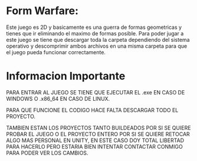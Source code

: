 # Form Warfare:
Este juego es 2D y basicamente es una guerra de formas geometricas y tienes que ir eliminando el maximo de formas posible. Para poder jugar a este juego se tiene que descargar toda la carpeta dependiendo del sistema operativo y descomprimir ambos archivos en una misma carpeta para que el juego pueda funcionar correctamente.

# Informacion Importante

PARA ENTRAR AL JUEGO SE TIENE QUE EJECUTAR EL .exe EN CASO DE WINDOWS O .x86_64 EN CASO DE LINUX.

PARA QUE FUNCIONE EL CODIGO HACE FALTA DESCARGAR TODO EL PROYECTO.

TAMBIEN ESTAN LOS PROYECTOS TANTO BUILDEADOS POR SI SE QUIERE PROBAR EL JUEGO O EL PROYECTO ENTERO POR SI SE QUIERE RETOCAR ALGO MAS PERSONAL EN UNITY, EN ESTE CASO DOY TOTAL LIBERTAD PARA HACERLO PERO ESTARIA BIEN INTENTAR CONTACTAR CONMIGO PARA PODER VER LOS CAMBIOS.
